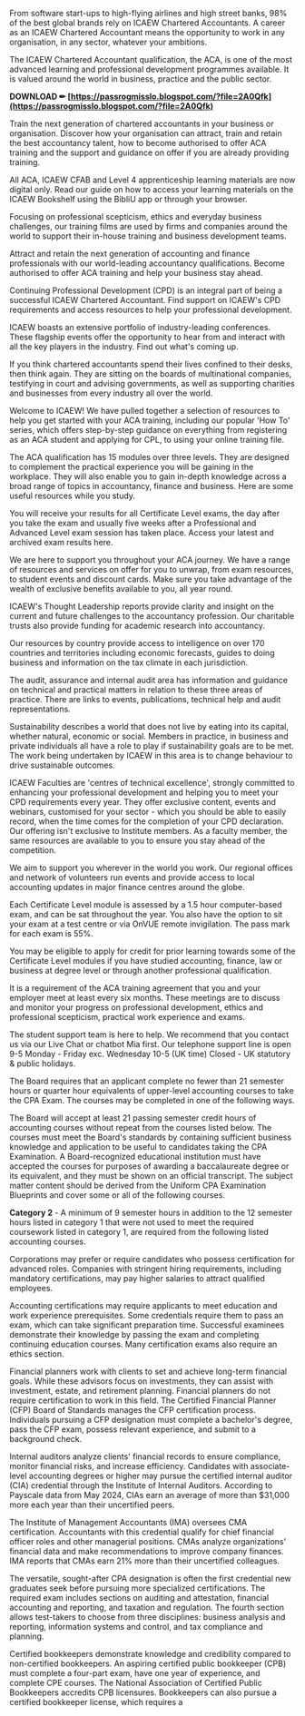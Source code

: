 From software start-ups to high-flying airlines and high street banks, 98% of the best global brands rely on ICAEW Chartered Accountants. A career as an ICAEW Chartered Accountant means the opportunity to work in any organisation, in any sector, whatever your ambitions.
 
The ICAEW Chartered Accountant qualification, the ACA, is one of the most advanced learning and professional development programmes available. It is valued around the world in business, practice and the public sector.
 
**DOWNLOAD ✏ [https://passrogmisslo.blogspot.com/?file=2A0Qfk](https://passrogmisslo.blogspot.com/?file=2A0Qfk)**


 
Train the next generation of chartered accountants in your business or organisation. Discover how your organisation can attract, train and retain the best accountancy talent, how to become authorised to offer ACA training and the support and guidance on offer if you are already providing training.
 
All ACA, ICAEW CFAB and Level 4 apprenticeship learning materials are now digital only. Read our guide on how to access your learning materials on the ICAEW Bookshelf using the BibliU app or through your browser.
 
Focusing on professional scepticism, ethics and everyday business challenges, our training films are used by firms and companies around the world to support their in-house training and business development teams.
 
Attract and retain the next generation of accounting and finance professionals with our world-leading accountancy qualifications. Become authorised to offer ACA training and help your business stay ahead.
 
Continuing Professional Development (CPD) is an integral part of being a successful ICAEW Chartered Accountant. Find support on ICAEW's CPD requirements and access resources to help your professional development.
 
ICAEW boasts an extensive portfolio of industry-leading conferences. These flagship events offer the opportunity to hear from and interact with all the key players in the industry. Find out what's coming up.
 
If you think chartered accountants spend their lives confined to their desks, then think again. They are sitting on the boards of multinational companies, testifying in court and advising governments, as well as supporting charities and businesses from every industry all over the world.

Welcome to ICAEW! We have pulled together a selection of resources to help you get started with your ACA training, including our popular 'How To' series, which offers step-by-step guidance on everything from registering as an ACA student and applying for CPL, to using your online training file.
 
The ACA qualification has 15 modules over three levels. They are designed to complement the practical experience you will be gaining in the workplace. They will also enable you to gain in-depth knowledge across a broad range of topics in accountancy, finance and business. Here are some useful resources while you study.
 
You will receive your results for all Certificate Level exams, the day after you take the exam and usually five weeks after a Professional and Advanced Level exam session has taken place. Access your latest and archived exam results here.
 
We are here to support you throughout your ACA journey. We have a range of resources and services on offer for you to unwrap, from exam resources, to student events and discount cards. Make sure you take advantage of the wealth of exclusive benefits available to you, all year round.
 
ICAEW's Thought Leadership reports provide clarity and insight on the current and future challenges to the accountancy profession. Our charitable trusts also provide funding for academic research into accountancy.
 
Our resources by country provide access to intelligence on over 170 countries and territories including economic forecasts, guides to doing business and information on the tax climate in each jurisdiction.
 
The audit, assurance and internal audit area has information and guidance on technical and practical matters in relation to these three areas of practice. There are links to events, publications, technical help and audit representations.
 
Sustainability describes a world that does not live by eating into its capital, whether natural, economic or social. Members in practice, in business and private individuals all have a role to play if sustainability goals are to be met. The work being undertaken by ICAEW in this area is to change behaviour to drive sustainable outcomes.
 
ICAEW Faculties are 'centres of technical excellence', strongly committed to enhancing your professional development and helping you to meet your CPD requirements every year. They offer exclusive content, events and webinars, customised for your sector - which you should be able to easily record, when the time comes for the completion of your CPD declaration. Our offering isn't exclusive to Institute members. As a faculty member, the same resources are available to you to ensure you stay ahead of the competition.
 
We aim to support you wherever in the world you work. Our regional offices and network of volunteers run events and provide access to local accounting updates in major finance centres around the globe.
 
Each Certificate Level module is assessed by a 1.5 hour computer-based exam, and can be sat throughout the year. You also have the option to sit your exam at a test centre or via OnVUE remote invigilation. The pass mark for each exam is 55%.
 
You may be eligible to apply for credit for prior learning towards some of the Certificate Level modules if you have studied accounting, finance, law or business at degree level or through another professional qualification.
 
It is a requirement of the ACA training agreement that you and your employer meet at least every six months. These meetings are to discuss and monitor your progress on professional development, ethics and professional scepticism, practical work experience and exams.
 
The student support team is here to help. We recommend that you contact us via our Live Chat or chatbot Mia first. Our telephone support line is open 9-5 Monday - Friday exc. Wednesday 10-5 (UK time) Closed - UK statutory & public holidays.
 
The Board requires that an applicant complete no fewer than 21 semester hours or quarter hour equivalents of upper-level accounting courses to take the CPA Exam. The courses may be completed in one of the following ways.
 
The Board will accept at least 21 passing semester credit hours of accounting courses without repeat from the courses listed below. The courses must meet the Board's standards by containing sufficient business knowledge and application to be useful to candidates taking the CPA Examination. A Board-recognized educational institution must have accepted the courses for purposes of awarding a baccalaureate degree or its equivalent, and they must be shown on an official transcript. The subject matter content should be derived from the Uniform CPA Examination Blueprints and cover some or all of the following courses.
 
**Category 2** - A minimum of 9 semester hours in addition to the 12 semester hours listed in category 1 that were not used to meet the required coursework listed in category 1, are required from the following listed accounting courses.
 
Corporations may prefer or require candidates who possess certification for advanced roles. Companies with stringent hiring requirements, including mandatory certifications, may pay higher salaries to attract qualified employees.
 
Accounting certifications may require applicants to meet education and work experience prerequisites. Some credentials require them to pass an exam, which can take significant preparation time. Successful examinees demonstrate their knowledge by passing the exam and completing continuing education courses. Many certification exams also require an ethics section.
 
Financial planners work with clients to set and achieve long-term financial goals. While these advisors focus on investments, they can assist with investment, estate, and retirement planning. Financial planners do not require certification to work in this field. The Certified Financial Planner (CFP) Board of Standards manages the CFP certification process. Individuals pursuing a CFP designation must complete a bachelor's degree, pass the CFP exam, possess relevant experience, and submit to a background check.
 
Internal auditors analyze clients' financial records to ensure compliance, monitor financial risks, and increase efficiency. Candidates with associate-level accounting degrees or higher may pursue the certified internal auditor (CIA) credential through the Institute of Internal Auditors. According to Payscale data from May 2024, CIAs earn an average of more than $31,000 more each year than their uncertified peers.
 
The Institute of Management Accountants (IMA) oversees CMA certification. Accountants with this credential qualify for chief financial officer roles and other managerial positions. CMAs analyze organizations' financial data and make recommendations to improve company finances. IMA reports that CMAs earn 21% more than their uncertified colleagues.
 
The versatile, sought-after CPA designation is often the first credential new graduates seek before pursuing more specialized certifications. The required exam includes sections on auditing and attestation, financial accounting and reporting, and taxation and regulation. The fourth section allows test-takers to choose from three disciplines: business analysis and reporting, information systems and control, and tax compliance and planning.
 
Certified bookkeepers demonstrate knowledge and credibility compared to non-certified bookkeepers. An aspiring certified public bookkeeper (CPB) must complete a four-part exam, have one year of experience, and complete CPE courses. The National Association of Certified Public Bookkeepers accredits CPB licensures. Bookkeepers can also pursue a certified bookkeeper license, which requires a 